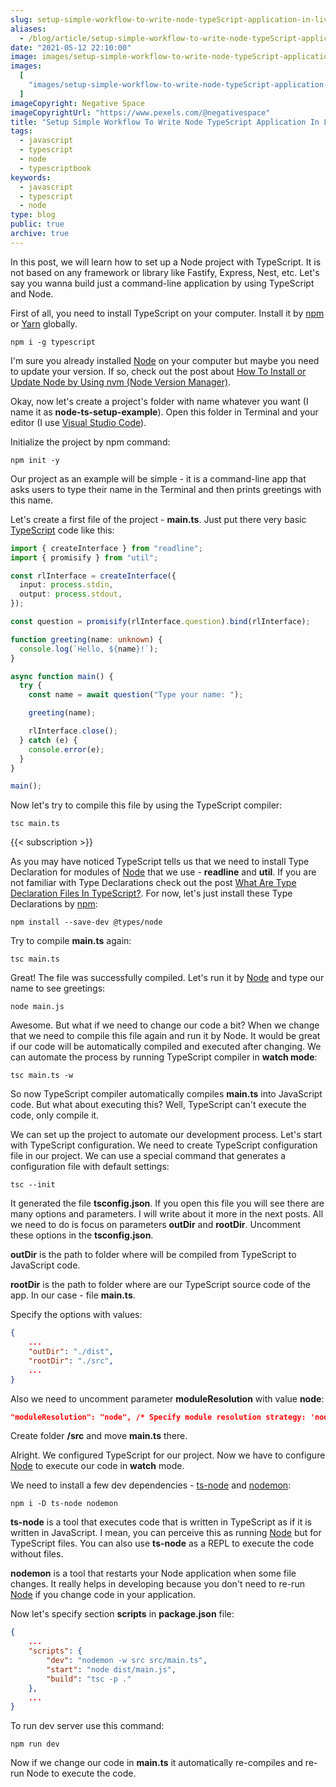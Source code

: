 ```yaml
---
slug: setup-simple-workflow-to-write-node-typeScript-application-in-live-reload
aliases:
  - /blog/article/setup-simple-workflow-to-write-node-typeScript-application-in-live-reload
date: "2021-05-12 22:10:00"
image: images/setup-simple-workflow-to-write-node-typeScript-application-in-live-reload.png
images:
  [
    "images/setup-simple-workflow-to-write-node-typeScript-application-in-live-reload.png",
  ]
imageCopyright: Negative Space
imageCopyrightUrl: "https://www.pexels.com/@negativespace"
title: "Setup Simple Workflow To Write Node TypeScript Application In Live Reload (Nodemon, ts-node)"
tags:
  - javascript
  - typescript
  - node
  - typescriptbook
keywords:
  - javascript
  - typescript
  - node
type: blog
public: true
archive: true
---
```


In this post, we will learn how to set up a Node project with TypeScript. It is not based on any framework or library like Fastify, Express, Nest, etc. Let's say you wanna build just a command-line application by using TypeScript and Node.

First of all, you need to install TypeScript on your computer. Install it by [npm](npm.md) or [Yarn](Yarn.md) globally.

```
npm i -g typescript
```

I'm sure you already installed [Node](Node.md) on your computer but maybe you need to update your version. If so, check out the post about [How To Install or Update Node by Using nvm (Node Version Manager)](https://mkvl.me/blog/article/how-to-install-or-update-node-by-using-nvm).

Okay, now let's create a project's folder with name whatever you want (I name it as **node-ts-setup-example**). Open this folder in Terminal and your editor (I use [Visual Studio Code](Visual%20Studio%20Code.md)).

Initialize the project by npm command:

```
npm init -y
```

Our project as an example will be simple - it is a command-line app that asks users to type their name in the Terminal and then prints greetings with this name.

Let's create a first file of the project - **main.ts**. Just put there very basic [TypeScript](TypeScript.md) code like this:

```ts
import { createInterface } from "readline";
import { promisify } from "util";

const rlInterface = createInterface({
  input: process.stdin,
  output: process.stdout,
});

const question = promisify(rlInterface.question).bind(rlInterface);

function greeting(name: unknown) {
  console.log(`Hello, ${name}!`);
}

async function main() {
  try {
    const name = await question("Type your name: ");

    greeting(name);

    rlInterface.close();
  } catch (e) {
    console.error(e);
  }
}

main();
```

Now let's try to compile this file by using the TypeScript compiler:

```
tsc main.ts
```

{{< subscription >}}

As you may have noticed TypeScript tells us that we need to install Type Declaration for modules of [Node](Node.md) that we use - **readline** and **util**. If you are not familiar with Type Declarations check out the post [What Are Type Declaration Files In TypeScript?](https://mkvl.me/blog/article/what-are-type-declaration-files-in-typescript). For now, let's just install these Type Declarations by [npm](npm.md):

```
npm install --save-dev @types/node
```

Try to compile **main.ts** again:

```
tsc main.ts
```

Great! The file was successfully compiled. Let's run it by [Node](Node.md) and type our name to see greetings:

```
node main.js
```

Awesome. But what if we need to change our code a bit? When we change that we need to compile this file again and run it by Node. It would be great if our code will be automatically compiled and executed after changing. We can automate the process by running TypeScript compiler in **watch mode**:

```
tsc main.ts -w
```

So now TypeScript compiler automatically compiles **main.ts** into JavaScript code. But what about executing this? Well, TypeScript can't execute the code, only compile it.

We can set up the project to automate our development process. Let's start with TypeScript configuration. We need to create TypeScript configuration file in our project. We can use a special command that generates a configuration file with default settings:

```
tsc --init
```

It generated the file **tsconfig.json**. If you open this file you will see there are many options and parameters. I will write about it more in the next posts. All we need to do is focus on parameters **outDir** and **rootDir**. Uncomment these options in the **tsconfig.json**.

**outDir** is the path to folder where will be compiled from TypeScript to JavaScript code.

**rootDir** is the path to folder where are our TypeScript source code of the app. In our case - file **main.ts**.

Specify the options with values:

```json
{
	...
	"outDir": "./dist",
    "rootDir": "./src",
	...
}
```

Also we need to uncomment parameter **moduleResolution** with value **node**:

```json
"moduleResolution": "node", /* Specify module resolution strategy: 'node' (Node.js) or 'classic' (TypeScript pre-1.6). */
```

Create folder **/src** and move **main.ts** there.

Alright. We configured TypeScript for our project. Now we have to configure [Node](Node.md) to execute our code in **watch** mode.

We need to install a few dev dependencies - [ts-node](ts-node.md) and [nodemon](nodemon.md):

```
npm i -D ts-node nodemon
```

**ts-node** is a tool that executes code that is written in TypeScript as if it is written in JavaScript. I mean, you can perceive this as running [Node](Node.md) but for TypeScript files. You can also use **ts-node** as a REPL to execute the code without files.

**nodemon** is a tool that restarts your Node application when some file changes. It really helps in developing because you don't need to re-run [Node](Node.md) if you change code in your application.

Now let's specify section **scripts** in **package.json** file:

```json
{
	...
	"scripts": {
		"dev": "nodemon -w src src/main.ts",
		"start": "node dist/main.js",
		"build": "tsc -p ."
	},
	...
}
```

To run dev server use this command:

```
npm run dev
```

Now if we change our code in **main.ts** it automatically re-compiles and re-run Node to execute the code.
